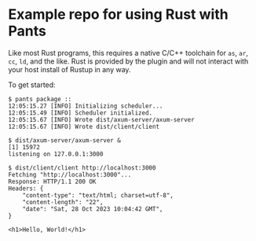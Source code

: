 # Example repo for using Rust with Pants

Like most Rust programs, this requires a native C/C++ toolchain for `as`, `ar`, `cc`, `ld`, and the
like. Rust is provided by the plugin and will not interact with your host install of Rustup in any way.

To get started:

``` term
$ pants package ::
12:05:15.27 [INFO] Initializing scheduler...
12:05:15.49 [INFO] Scheduler initialized.
12:05:15.67 [INFO] Wrote dist/axum-server/axum-server
12:05:15.67 [INFO] Wrote dist/client/client

$ dist/axum-server/axum-server &
[1] 15972
listening on 127.0.0.1:3000

$ dist/client/client http://localhost:3000
Fetching "http://localhost:3000"...
Response: HTTP/1.1 200 OK
Headers: {
    "content-type": "text/html; charset=utf-8",
    "content-length": "22",
    "date": "Sat, 28 Oct 2023 10:04:42 GMT",
}

<h1>Hello, World!</h1>
```
